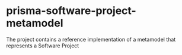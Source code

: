 # prisma-software-project-metamodel
The project contains a reference implementation of a metamodel that represents a Software Project
